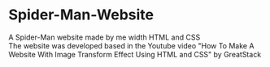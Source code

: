 # Spider-Man-Website
A Spider-Man website made by me width HTML and CSS<br>
The website was developed based in the Youtube video "How To Make A Website With Image Transform Effect Using HTML and CSS" by GreatStack
